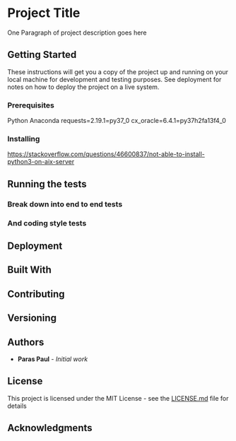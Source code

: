 # Project Title

One Paragraph of project description goes here

## Getting Started

These instructions will get you a copy of the project up and running on your local machine for development and testing purposes. See deployment for notes on how to deploy the project on a live system.

### Prerequisites

Python
Anaconda
requests=2.19.1=py37_0
cx_oracle=6.4.1=py37h2fa13f4_0

### Installing

https://stackoverflow.com/questions/46600837/not-able-to-install-python3-on-aix-server

## Running the tests



### Break down into end to end tests


### And coding style tests


## Deployment


## Built With


## Contributing



## Versioning


## Authors

* **Paras Paul** - *Initial work*

## License

This project is licensed under the MIT License - see the [LICENSE.md](LICENSE.md) file for details

## Acknowledgments

